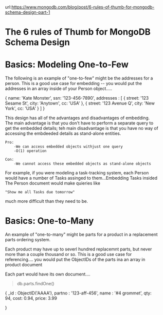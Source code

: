 url:https://www.mongodb.com/blog/post/6-rules-of-thumb-for-mongodb-schema-design-part-1

The 6 rules of Thumb for MongoDB Schema Design
==========================================================


Basics: Modeling One-to-Few
=========================================================
The following is an example of "one-to-few" might be the addresses for a 
person.  This is a good use case for embedding -- you would put the 
addresses in an array inside of your Person object.....


{
  name: 'Kate Monster',
  ssn: '123-456-7890',
  addresses : [
     { street: '123 Sesame St', city: 'Anytown', cc: 'USA' },
     { street: '123 Avenue Q', city: 'New York', cc: 'USA' }
  ]
}



This design has all of the advantages and disadvantages of embedding.
The main advantage is that you don't have to perform a separate query to
get the embedded details; teh main disadvantage is that you
have no way of accessing the embdeeded details as 
stand-alone entities.

	Pro:
		-We can access embedded objects withjust one query
		-O(1) operation

	Con:
		-We cannot access these embedded objects as stand-alone objects


For example, if you were modeling a task-tracking system, each Person would have
a number of Tasks assinged to them...Embedding Tasks insided The Person 
document would make quieries like 

	"Show me all Tasks due tomorrow" 

much more difficult than they need to be.



Basics: One-to-Many
===============================================================
An example of "one-to-many" might be parts for a product in
a replacement parts ordering system.

Each product may have up to severl hundred replacemnt parts, but never more than
a couple thousand or so.  This is a good use case for referencing....
you would put the ObjectIDs of the parts ina an array in product document

Each part would have its own document....

> db.parts.findOne()

{
    _id : ObjectID('AAAA'),
    partno : '123-aff-456',
    name : '#4 grommet',
    qty: 94,
    cost: 0.94,
    price: 3.99

}


